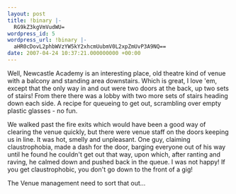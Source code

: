 ```yaml
---
layout: post
title: !binary |-
  RG9kZ3kgVmVudWU=
wordpress_id: 5
wordpress_url: !binary |-
  aHR0cDovL2phbWVzYW5kY2xhcmUubmV0L2xpZmUvP3A9NQ==
date: 2007-04-24 10:37:21.000000000 +00:00
---
```

Well, Newcastle Academy is an interesting place, old theatre kind of venue with a balcony and standing area downstairs. Which is great, I love 'em, except that the only way in and out were two doors at the back, up two sets of stairs! From there there was a lobby with two more sets of stairs heading down each side. A recipe for queueing to get out, scrambling over empty plastic glasses - no fun.

We walked past the fire exits which would have been a good way of clearing the venue quickly, but there were venue staff on the doors keeping us in line. It was hot, smelly and unpleasant. One guy, claiming claustrophobia, made a dash for the door, barging everyone out of his way until he found he couldn't get out that way, upon which, after ranting and raving, he calmed down and pushed back in the queue. I was not happy! If you get claustrophobic, you don't go down to the front of a gig!

The Venue management need to sort that out...
